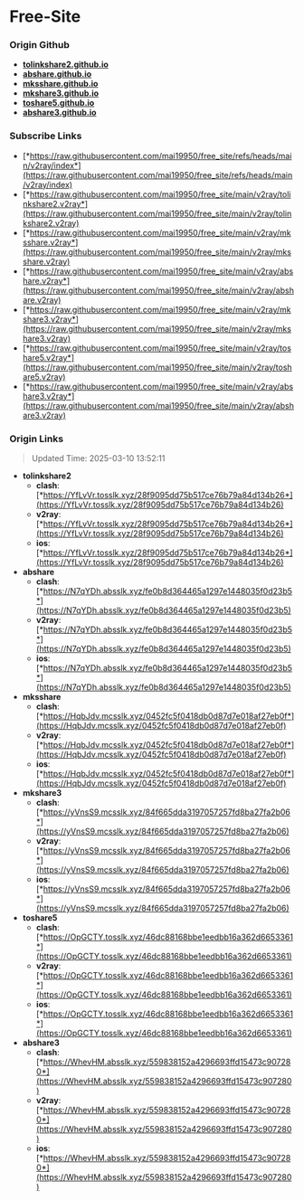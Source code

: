# Free-Site

### Origin Github

- [**tolinkshare2.github.io**](https://github.com/tolinkshare2/tolinkshare2.github.io)
- [**abshare.github.io**](https://github.com/abshare/abshare.github.io)
- [**mksshare.github.io**](https://github.com/mksshare/mksshare.github.io)
- [**mkshare3.github.io**](https://github.com/mkshare3/mkshare3.github.io)
- [**toshare5.github.io**](https://github.com/toshare5/toshare5.github.io)
- [**abshare3.github.io**](https://github.com/abshare3/abshare3.github.io)

### Subscribe Links

- [*https://raw.githubusercontent.com/mai19950/free_site/refs/heads/main/v2ray/index*](https://raw.githubusercontent.com/mai19950/free_site/refs/heads/main/v2ray/index)
- [*https://raw.githubusercontent.com/mai19950/free_site/main/v2ray/tolinkshare2.v2ray*](https://raw.githubusercontent.com/mai19950/free_site/main/v2ray/tolinkshare2.v2ray)
- [*https://raw.githubusercontent.com/mai19950/free_site/main/v2ray/mksshare.v2ray*](https://raw.githubusercontent.com/mai19950/free_site/main/v2ray/mksshare.v2ray)
- [*https://raw.githubusercontent.com/mai19950/free_site/main/v2ray/abshare.v2ray*](https://raw.githubusercontent.com/mai19950/free_site/main/v2ray/abshare.v2ray)
- [*https://raw.githubusercontent.com/mai19950/free_site/main/v2ray/mkshare3.v2ray*](https://raw.githubusercontent.com/mai19950/free_site/main/v2ray/mkshare3.v2ray)
- [*https://raw.githubusercontent.com/mai19950/free_site/main/v2ray/toshare5.v2ray*](https://raw.githubusercontent.com/mai19950/free_site/main/v2ray/toshare5.v2ray)
- [*https://raw.githubusercontent.com/mai19950/free_site/main/v2ray/abshare3.v2ray*](https://raw.githubusercontent.com/mai19950/free_site/main/v2ray/abshare3.v2ray)

### Origin Links

> Updated Time: 2025-03-10 13:52:11

- **tolinkshare2**
  - **clash**: [*https://YfLvVr.tosslk.xyz/28f9095dd75b517ce76b79a84d134b26*](https://YfLvVr.tosslk.xyz/28f9095dd75b517ce76b79a84d134b26)
  - **v2ray**: [*https://YfLvVr.tosslk.xyz/28f9095dd75b517ce76b79a84d134b26*](https://YfLvVr.tosslk.xyz/28f9095dd75b517ce76b79a84d134b26)
  - **ios**: [*https://YfLvVr.tosslk.xyz/28f9095dd75b517ce76b79a84d134b26*](https://YfLvVr.tosslk.xyz/28f9095dd75b517ce76b79a84d134b26)
- **abshare**
  - **clash**: [*https://N7qYDh.absslk.xyz/fe0b8d364465a1297e1448035f0d23b5*](https://N7qYDh.absslk.xyz/fe0b8d364465a1297e1448035f0d23b5)
  - **v2ray**: [*https://N7qYDh.absslk.xyz/fe0b8d364465a1297e1448035f0d23b5*](https://N7qYDh.absslk.xyz/fe0b8d364465a1297e1448035f0d23b5)
  - **ios**: [*https://N7qYDh.absslk.xyz/fe0b8d364465a1297e1448035f0d23b5*](https://N7qYDh.absslk.xyz/fe0b8d364465a1297e1448035f0d23b5)
- **mksshare**
  - **clash**: [*https://HqbJdv.mcsslk.xyz/0452fc5f0418db0d87d7e018af27eb0f*](https://HqbJdv.mcsslk.xyz/0452fc5f0418db0d87d7e018af27eb0f)
  - **v2ray**: [*https://HqbJdv.mcsslk.xyz/0452fc5f0418db0d87d7e018af27eb0f*](https://HqbJdv.mcsslk.xyz/0452fc5f0418db0d87d7e018af27eb0f)
  - **ios**: [*https://HqbJdv.mcsslk.xyz/0452fc5f0418db0d87d7e018af27eb0f*](https://HqbJdv.mcsslk.xyz/0452fc5f0418db0d87d7e018af27eb0f)
- **mkshare3**
  - **clash**: [*https://yVnsS9.mcsslk.xyz/84f665dda3197057257fd8ba27fa2b06*](https://yVnsS9.mcsslk.xyz/84f665dda3197057257fd8ba27fa2b06)
  - **v2ray**: [*https://yVnsS9.mcsslk.xyz/84f665dda3197057257fd8ba27fa2b06*](https://yVnsS9.mcsslk.xyz/84f665dda3197057257fd8ba27fa2b06)
  - **ios**: [*https://yVnsS9.mcsslk.xyz/84f665dda3197057257fd8ba27fa2b06*](https://yVnsS9.mcsslk.xyz/84f665dda3197057257fd8ba27fa2b06)
- **toshare5**
  - **clash**: [*https://OpGCTY.tosslk.xyz/46dc88168bbe1eedbb16a362d6653361*](https://OpGCTY.tosslk.xyz/46dc88168bbe1eedbb16a362d6653361)
  - **v2ray**: [*https://OpGCTY.tosslk.xyz/46dc88168bbe1eedbb16a362d6653361*](https://OpGCTY.tosslk.xyz/46dc88168bbe1eedbb16a362d6653361)
  - **ios**: [*https://OpGCTY.tosslk.xyz/46dc88168bbe1eedbb16a362d6653361*](https://OpGCTY.tosslk.xyz/46dc88168bbe1eedbb16a362d6653361)
- **abshare3**
  - **clash**: [*https://WhevHM.absslk.xyz/559838152a4296693ffd15473c907280*](https://WhevHM.absslk.xyz/559838152a4296693ffd15473c907280)
  - **v2ray**: [*https://WhevHM.absslk.xyz/559838152a4296693ffd15473c907280*](https://WhevHM.absslk.xyz/559838152a4296693ffd15473c907280)
  - **ios**: [*https://WhevHM.absslk.xyz/559838152a4296693ffd15473c907280*](https://WhevHM.absslk.xyz/559838152a4296693ffd15473c907280)
